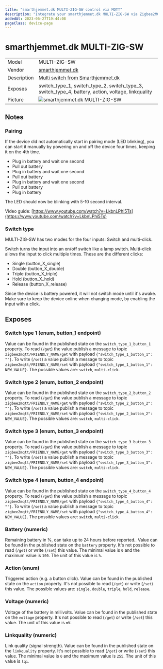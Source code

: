 ```yaml
---
title: "smarthjemmet.dk MULTI-ZIG-SW control via MQTT"
description: "Integrate your smarthjemmet.dk MULTI-ZIG-SW via Zigbee2MQTT with whatever smart home infrastructure you are using without the vendor's bridge or gateway."
addedAt: 2023-06-27T19:44:08
pageClass: device-page
---
```


<!-- !!!! -->
<!-- ATTENTION: This file is auto-generated through docgen! -->
<!-- You can only edit the "Notes"-Section between the two comment lines "Notes BEGIN" and "Notes END". -->
<!-- Do not use h1 or h2 heading within "## Notes"-Section. -->
<!-- !!!! -->

# smarthjemmet.dk MULTI-ZIG-SW

|     |     |
|-----|-----|
| Model | MULTI-ZIG-SW  |
| Vendor  | [smarthjemmet.dk](/supported-devices/#v=smarthjemmet.dk)  |
| Description | [Multi switch from Smarthjemmet.dk](https://smarthjemmet.dk) |
| Exposes | switch_type_1, switch_type_2, switch_type_3, switch_type_4, battery, action, voltage, linkquality |
| Picture | ![smarthjemmet.dk MULTI-ZIG-SW](https://www.zigbee2mqtt.io/images/devices/MULTI-ZIG-SW.jpg) |


<!-- Notes BEGIN: You can edit here. Add "## Notes" headline if not already present. -->
## Notes
### Pairing
If the device did not automatically start in pairing mode (LED blinking), you can start it manually by powering on and off the device four times, keeping it on the 4th time.

- Plug in battery and wait one second
- Pull out battery
- Plug in battery and wait one second
- Pull out battery
- Plug in battery and wait one second
- Pull out battery
- Plug in battery

The LED should now be blinking with 5-10 second interval.

Video guide: [https://www.youtube.com/watch?v=LkbnLPhi5Ts](https://www.youtube.com/watch?v=LkbnLPhi5Ts)

### Switch type
MULTI-ZIG-SW has two modes for the four inputs: Switch and multi-click.

Switch turns the input into an on/off switch like a lamp switch.
Multi-click allows the input to click multiple times. These are the different clicks:

- Single (button_X_single)
- Double (button_X_double)
- Triple (button_X_triple)
- Hold (button_X_hold)
- Release (button_X_release)

Since the device is battery powered, it will not switch mode until it's awake. Make sure to keep the device online when changing mode, by enabling the input with a click.
<!-- Notes END: Do not edit below this line -->




## Exposes

### Switch type 1 (enum, button_1 endpoint)
Value can be found in the published state on the `switch_type_1_button_1` property.
To read (`/get`) the value publish a message to topic `zigbee2mqtt/FRIENDLY_NAME/get` with payload `{"switch_type_1_button_1": ""}`.
To write (`/set`) a value publish a message to topic `zigbee2mqtt/FRIENDLY_NAME/set` with payload `{"switch_type_1_button_1": NEW_VALUE}`.
The possible values are: `switch`, `multi-click`.

### Switch type 2 (enum, button_2 endpoint)
Value can be found in the published state on the `switch_type_2_button_2` property.
To read (`/get`) the value publish a message to topic `zigbee2mqtt/FRIENDLY_NAME/get` with payload `{"switch_type_2_button_2": ""}`.
To write (`/set`) a value publish a message to topic `zigbee2mqtt/FRIENDLY_NAME/set` with payload `{"switch_type_2_button_2": NEW_VALUE}`.
The possible values are: `switch`, `multi-click`.

### Switch type 3 (enum, button_3 endpoint)
Value can be found in the published state on the `switch_type_3_button_3` property.
To read (`/get`) the value publish a message to topic `zigbee2mqtt/FRIENDLY_NAME/get` with payload `{"switch_type_3_button_3": ""}`.
To write (`/set`) a value publish a message to topic `zigbee2mqtt/FRIENDLY_NAME/set` with payload `{"switch_type_3_button_3": NEW_VALUE}`.
The possible values are: `switch`, `multi-click`.

### Switch type 4 (enum, button_4 endpoint)
Value can be found in the published state on the `switch_type_4_button_4` property.
To read (`/get`) the value publish a message to topic `zigbee2mqtt/FRIENDLY_NAME/get` with payload `{"switch_type_4_button_4": ""}`.
To write (`/set`) a value publish a message to topic `zigbee2mqtt/FRIENDLY_NAME/set` with payload `{"switch_type_4_button_4": NEW_VALUE}`.
The possible values are: `switch`, `multi-click`.

### Battery (numeric)
Remaining battery in %, can take up to 24 hours before reported..
Value can be found in the published state on the `battery` property.
It's not possible to read (`/get`) or write (`/set`) this value.
The minimal value is `0` and the maximum value is `100`.
The unit of this value is `%`.

### Action (enum)
Triggered action (e.g. a button click).
Value can be found in the published state on the `action` property.
It's not possible to read (`/get`) or write (`/set`) this value.
The possible values are: `single`, `double`, `triple`, `hold`, `release`.

### Voltage (numeric)
Voltage of the battery in millivolts.
Value can be found in the published state on the `voltage` property.
It's not possible to read (`/get`) or write (`/set`) this value.
The unit of this value is `mV`.

### Linkquality (numeric)
Link quality (signal strength).
Value can be found in the published state on the `linkquality` property.
It's not possible to read (`/get`) or write (`/set`) this value.
The minimal value is `0` and the maximum value is `255`.
The unit of this value is `lqi`.

